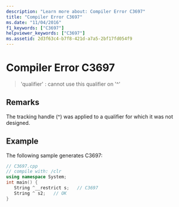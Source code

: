 ```yaml
---
description: "Learn more about: Compiler Error C3697"
title: "Compiler Error C3697"
ms.date: "11/04/2016"
f1_keywords: ["C3697"]
helpviewer_keywords: ["C3697"]
ms.assetid: 2d3f63c4-b7f8-421d-a7a5-2bf17fd054f9
---
```

# Compiler Error C3697

> 'qualifier' : cannot use this qualifier on '^'

## Remarks

The tracking handle (^) was applied to a qualifier for which it was not designed.

## Example

The following sample generates C3697:

```cpp
// C3697.cpp
// compile with: /clr
using namespace System;
int main() {
   String ^__restrict s;   // C3697
   String ^ s2;   // OK
}
```
